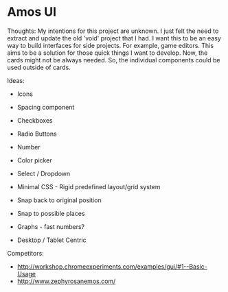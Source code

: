 # Amos UI

Thoughts:
My intentions for this project are unknown. I just felt the need to extract and update the old 'void' project that I had. I want this to be an easy way to build interfaces for side projects.
For example, game editors. This aims to be a solution for those quick things I want to develop.
Now, the cards might not be always needed. So, the individual components could be used outside of cards.

Ideas:
* Icons
* Spacing component
* Checkboxes
* Radio Buttons
* Number
* Color picker
* Select / Dropdown

* Minimal CSS - Rigid predefined layout/grid system
* Snap back to original position
* Snap to possible places
* Graphs - fast numbers?
* Desktop / Tablet Centric

Competitors:
* http://workshop.chromeexperiments.com/examples/gui/#1--Basic-Usage
* http://www.zephyrosanemos.com/